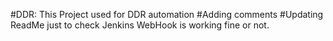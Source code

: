 #DDR: This Project used for DDR automation 
#Adding comments
#Updating ReadMe just to check Jenkins WebHook is working fine or not.
